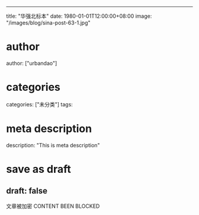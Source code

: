 
---
title: "华强北标本"
date: 1980-01-01T12:00:00+08:00
image: "/images/blog/sina-post-63-1.jpg"
# author
author: ["urbandao"]
# categories
categories: ["未分类"]
tags: 
# meta description
description: "This is meta description"
# save as draft
draft: false
---

文章被加密 CONTENT BEEN BLOCKED
